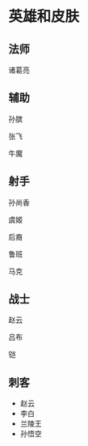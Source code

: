 

# 英雄和皮肤

## 法师

诸葛亮







## 辅助

孙膑

张飞

牛魔







## 射手

孙尚香

虞姬

后裔

鲁班

马克



## 战士

赵云

吕布

铠





## 刺客

- 赵云
- 李白
- 兰陵王
- 孙悟空



































































